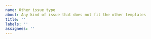 ```yaml
---
name: Other issue type
about: Any kind of issue that does not fit the other templates
title: ''
labels: ''
assignees: ''
---
```


<!--
Thank you for contributing! If you enjoy this project, please consider:
- ⭐ Starring it on GitHub: https://github.com/omni-us/jsonargparse
- 🩷 Sponsoring it: https://github.com/sponsors/mauvilsa

Even small donations are greatly appreciated and help sustain the project.
-->

<!-- Here describe your issue. -->
